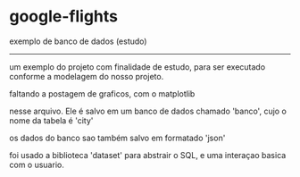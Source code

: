# google-flights
exemplo de banco de dados (estudo)
___________________________________________________________________________

um exemplo do projeto com finalidade de estudo, para ser executado conforme a modelagem do nosso projeto.

faltando a postagem de graficos, com o matplotlib

nesse arquivo. Ele é salvo em um banco de dados chamado 'banco', cujo o nome da tabela é 'city'

os dados do banco sao também salvo em formatado 'json'

foi usado a biblioteca 'dataset' para abstrair o SQL, e uma interaçao basica com o usuario.
